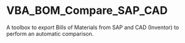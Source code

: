 # VBA_BOM_Compare_SAP_CAD
A toolbox to export Bills of Materials from SAP and CAD (Inventor) to perform an automatic comparison. 
